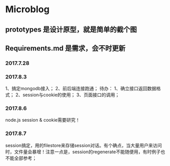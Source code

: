 # Microblog

## prototypes 是设计原型，就是简单的截个图

## Requirements.md 是需求，会不时更新  

### 2017.7.28

### 2017.8.3
1、搞定mongodb接入；
2、前后端连接跑通；
待办：
1、确立接口返回数据格式；
2、session与cookie的使用；
3、页面接口的调用；


### 2017.8.6
node.js session & cookie需要研究！

### 2017.8.7
session搞定，用的filestore来存储session对话。有个确点，当大量用户来访问时，文件量会暴增！注意一点是，session的regenerate不能随便用，有时例子也不能全部参考；


